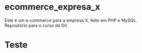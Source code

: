 # ecommerce_expresa_x
Este é um e-commerce para a empresa X, feito em PHP e MySQL. Repositório para o curso de Git.

# Teste
